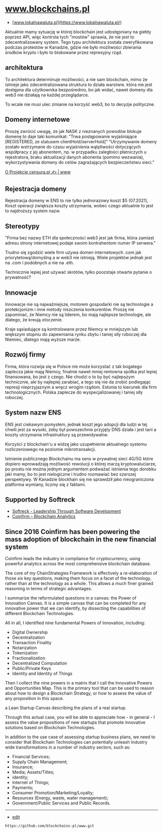 # www.blockchains.pl

+ [www.lokalnawaluta.pl](https://www.lokalnawaluta.pl/)


Aktualnie mamy sytuację w której blockchain jest udostępniany na giełdy poprzez API, więc kontrola tych "mostów" sprawia, że nie jest to zdecentralizowany system.
Tego typu architektura została zweryfikowana podczas protestów w Kanadzie, gdzie nie było możliwości zbierania środków krypto i było to blokowane przez represyjny rząd.

## architektura

To architektura determinuje możliwości, a nie sam blockchain, mimo że istnieje jako zdecentralizowana struktura to działa warstwie. która nie jest dostępna dla użytkownika bezpośrednio, bo jak widać, nawet domeny dla web3 nie działają na każdej przeglądarce.

To wcale nie musi ulec zmianie na korzyść web3, bo to decyzje polityczne.

## Domeny internetowe

Proszę zwrócić uwagę, że jak NASK z nieznanych powodów blokuje domenę to daje taki komunikat:
“Trwa postępowanie wyjaśniające [REGISTERED, ze statusem clientHold/serverHold]”
“Utrzymywanie domeny zostało wstrzymane do czasu wyjaśnienia wątpliwości dotyczących współpracy z jej abonentem, np. w przypadku zaległości płatniczych u rejestratora, braku aktualizacji danych abonenta (pomimo wezwania), wykorzystywania domeny do celów zagrażających bezpieczeństwu sieci.”

[O Projekcie censura.pl ✍ | www](https://www.censura.pl/)

## Rejestracja domeny 

Rejestracja domeny w ENS to nie tylko jednorazowy koszt $5 (07.2021), 
Koszt operacji zwiększa koszty utrzymania, wobec czego aktualnie to jest to najdroższy system nazw.



## Stereotypy

"Firma bez nazwy ETH dla społeczności web3 jest jak firma, która zamiast adresu strony internetowej podaje swoim kontrahentom numer IP serwera."

Trudno się zgodzić wiele firm używa domen internetowych .com jak priorytetową/domyślną a w web3 nie istnieją.
Wiele projektów jednak jest na .com i podobnych a nie na .eth.

Technicznie lepiej jest używać skrótów, tylko poozstaje otwarte pytanie o prywatność?

## Innowacje

Innowacje nie są najważniejsze, motorem gospodarki nie są technologie a protekcjonizm i inne metody niszczenia konkurentów.
Proszę nie zapominać, że Niemcy nie są liderem, bo mają najlepsze technologie, ale dlatego, że kreują otoczenie.

Kraje sąsiadujące są kontrolowane przez Niemcy w mniejszym lub większym stopniu do zapewniania rynku zbytu i taniej siły roboczej dla Niemiec, dlatego mają wyższe marże.

## Rozwój firmy

Firma, która rozwija się w Polsce nie może korzystać z tak bogatego zaplecza jakie mają Niemcy, finalnie nawet mniej rentowna spółka jest lepiej finansowana, bo jest z czego.
Nie chodzi o to by być najlepszym technicznie, ale by najlepiej zarabiać, a tego się nie da zrobić podlegając represji nieprzyjaznym a wręcz wrogim rządom.
Estonia to kierunek dla firm technologicznych.
Polska zaplecze do wyspecjalizowanej i taniej siły roboczej.

## System nazw ENS

ENS jest ciekawym pomysłem, jednak koszt jego adopcji dla ludzi w tej chwili jest za wysoki, żeby był powszechnie przyjęty 
DNS działa i jest tani a koszty utrzymania infrastruktury są przewidywalne.


Korzyści z blockchain'u a widzę jako uzupełnienie aktualnego systemu rozliczeniowego na poziomie mikrotransakcji.

Istnienie publicznego Blockchainu ma sens w prywatnej sieci 4G/5G które dopiero wprowadzają możliwość rewolucji o której marzą kryptowaluciarze, po prostu nie można jednym argumentem podważać istnienia tego dorobku jaki mamy, bo to jest nielogiczne i trudno rozmawiać bez szerszej perspektywy. W Kanadzie blockhain się nie sprawdził jako nieograniczona platforma wymiany, liczmy się z faktami.


## Supported by Softreck 


+ [Softreck - Leadership Through Software Development](https://softreck.com/)
+ [Coinfirm – Blockchain Analytics](https://www.coinfirm.com/)

## Since 2016 Coinfirm has been powering the mass adoption of blockchain in the new financial system
 
 Coinfirm leads the industry in compliance for cryptocurrency, using powerful analytics across the most comprehensive blockchain database.


The core of my ChainStrategies Framework is effectively a re-elaboration of those six key questions, making them focus on a facet of the technology, rather than at the technology as a whole. This allows a much finer grained reasoning in terms of strategic advantages.

I summarize the reformulated questions in a canvas: the Power of Innovation Canvas. It is a simple canvas that can be completed for any innovative power that we can identify, by dissecting the capabilities of different Blockchain Technologies.

All in all, I identified nine fundamental Powers of Innovation, including:

+ Digital Ownership
+ Decentralization
+ Transaction Finality
+ Notarization
+ Tokenization
+ Fractionalization
+ Decentralized Computation
+ Public/Private Keys
+ Identity and Identity of Things


Then I collect the nine powers in a matrix that I call the Innovative Powers and Opportunities Map. 
This is the primary tool that can be used to reason about how to design a Blockchain Strategy, or how to assess the value of any proposition in this space.

a Lean Startup Canvas describing the plans of a real startup. 

Through this actual case, you will be able to appreciate how - in general -
I assess the value propositions of new startups that promote innovative solutions based on Blockchain Technologies.

In addition to the use case of assessing startup business plans, we need to consider that Blockchain Technologies can potentially unleash industry wide transformations in a number of industry sectors, such as:
+ Financial Services;
+ Supply Chain Management;
+ Insurance;
+ Media; Assets/Titles;
+ identity;
+ Internet of Things;
+ Payments;
+ Consumer Promotion/Marketing/Loyalty;
+ Resources (Energy, waste, water management);
+ Government/Public Services and Public Records. 



---
+ [edit](https://github.com/blockchains-pl/www/edit/main/README.md)
 
```
https://github.com/blockchains-pl/www.git
```
